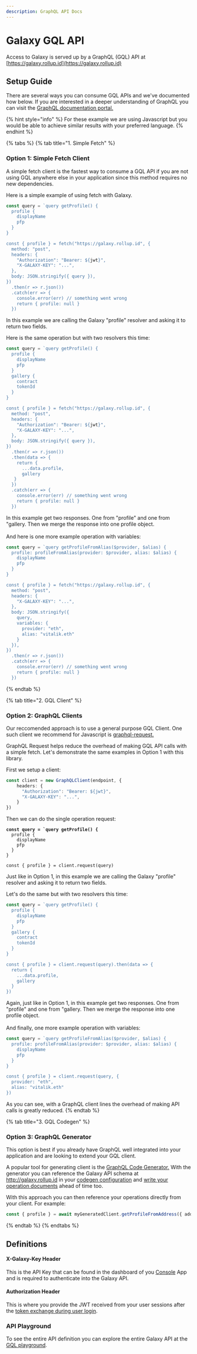 ```yaml
---
description: GraphQL API Docs
---
```


# Galaxy GQL API

Access to Galaxy is served up by a GraphQL (GQL) API at [https://galaxy.rollup.id](https://galaxy.rollup.id)

## Setup Guide

There are several ways you can consume GQL APIs and we've documented how below. If you are interested in a deeper understanding of GraphQL you can visit the [GraphQL documentation portal.](https://graphql.org/learn/)

{% hint style="info" %}
For these example we are using Javascript but you would be able to achieve similar results with your preferred language.
{% endhint %}

{% tabs %}
{% tab title="1. Simple Fetch" %}
### Option 1: Simple Fetch Client

A simple fetch client is the fastest way to consume a GQL API if you are not using GQL anywhere else in your application since this method requires no new dependencies.

Here is a simple example of using fetch with Galaxy.

```typescript
const query = `query getProfile() {
  profile {
    displayName
    pfp
  }
}

const { profile } = fetch("https://galaxy.rollup.id", {
  method: "post",
  headers: {
    "Authorization": "Bearer: ${jwt}",
    "X-GALAXY-KEY": "...",
  },
  body: JSON.stringify({ query }),
})
  .then(r => r.json())
  .catch(err => {
    console.error(err) // something went wrong
    return { profile: null }
  })
```

In this example we are calling the Galaxy "profile" resolver and asking it to return two fields.

Here is the same operation but with two resolvers this time:

```typescript
const query = `query getProfile() {
  profile {
    displayName
    pfp
  }
  gallery {
    contract
    tokenId
  }
}

const { profile } = fetch("https://galaxy.rollup.id", {
  method: "post",
  headers: {
    "Authorization": "Bearer: ${jwt}",
    "X-GALAXY-KEY": "...",
  },
  body: JSON.stringify({ query }),
})
  .then(r => r.json())
  .then(data => {
    return {
      ...data.profile,
      gallery
   }
  })
  .catch(err => {
    console.error(err) // something went wrong
    return { profile: null }
  })
```

In this example get two responses. One from "profile" and one from "gallery. Then we merge the response into one profile object.\
\
And here is one more example operation with variables:

```typescript
const query = `query getProfileFromAlias($provider, $alias) {
  profile: profileFromAlias(provider: $provider, alias: $alias) {
    displayName
    pfp
  }
}

const { profile } = fetch("https://galaxy.rollup.id", {
  method: "post",
  headers: {
    "X-GALAXY-KEY": "...",
  },
  body: JSON.stringify({
    query,
    variables: {
      provider: "eth",
      alias: "vitalik.eth"
    }
  }),
})
  .then(r => r.json())
  .catch(err => {
    console.error(err) // something went wrong
    return { profile: null }
  })
```
{% endtab %}

{% tab title="2. GQL Client" %}
### Option 2: GraphQL Clients

Our reccomended approach is to use a general purpose GQL Client. One such client we recommend for Javascript is [graphql-request.](https://www.npmjs.com/package/graphql-request)

GraphQL Request helps reduce the overhead of making GQL API calls with a simple fetch. Let's demonstrate the same examples in Option 1 with this library.

First we setup a client:

```typescript
const client = new GraphQLClient(endpoint, { 
    headers: {
      "Authorization": "Bearer: ${jwt}",
      "X-GALAXY-KEY": "...",
    } 
})
```

Then we can do the single operation request:

<pre class="language-typescript"><code class="lang-typescript"><strong>const query = `query getProfile() {
</strong>  profile {
    displayName
    pfp
  }
}

const { profile } = client.request(query)
</code></pre>

Just like in Option 1, in this example we are calling the Galaxy "profile" resolver and asking it to return two fields.

Let's do the same but with two resolvers this time:

```typescript
const query = `query getProfile() {
  profile {
    displayName
    pfp
  }
  gallery {
    contract
    tokenId
  }
}

const { profile } = client.request(query).then(data => {
  return {
    ...data.profile,
    gallery
  }
})
```

Again, just like in Option 1, in this example get two responses. One from "profile" and one from "gallery. Then we merge the response into one profile object.\
\
And finally, one more example operation with variables:

```typescript
const query = `query getProfileFromAlias($provider, $alias) {
  profile: profileFromAlias(provider: $provider, alias: $alias) {
    displayName
    pfp
  }
}

const { profile } = client.request(query, {
  provider: "eth",
  alias: "vitalik.eth"
})
```

As you can see, with a GraphQL client lines the overhead of making API calls is greatly reduced.
{% endtab %}

{% tab title="3. GQL Codegen" %}
### Option 3: GraphQL Generator

This option is best if you already have GraphQL well integrated into your application and are looking to extend your GQL client.

A popular tool for generating client is the [GraphQL Code Generator.](https://the-guild.dev/graphql/codegen) With the generator you can reference the Galaxy API schema at http://galaxy.rollup.id in your [codegen configuration](https://the-guild.dev/graphql/codegen/docs/config-reference/codegen-config) and [write your operation documents](https://github.com/kubelt/kubelt/tree/main/packages/galaxy-client/gql) ahead of time too.

With this approach you can then reference your operations directly from your client. For example:

```typescript
const { profile } = await myGeneratedClient.getProfileFromAddress({ addressURN })
```
{% endtab %}
{% endtabs %}

## Definitions

#### X-Galaxy-Key Header

This is the API Key that can be found in the dashboard of you [Console](../platform/console.md) App and is required to authenticate into the Galaxy API.

#### Authorization Header

This is where you provide the JWT received from your user sessions after the [token exchange during user login](../getting-started/auth-flow.md).

### API Playground

To see the entire API definition you can explore the entire Galaxy API at the [GQL playground](https://galaxy.rollup.id).
